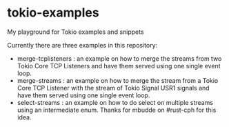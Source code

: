 # tokio-examples
My playground for Tokio examples and snippets

Currently there are three examples in this repository:

* merge-tcplisteners : an example on how to merge the streams from two Tokio Core
   TCP Listeners and have them served using one single event loop.
* merge-streams : an example on how to merge the stream from a Tokio Core TCP
   Listener with the stream of Tokio Signal USR1 signals and have them served
   using one single event loop.
* select-streams : an example on how to do select on multiple streams using an
   intermediate enum. Thanks for mbudde on #rust-cph for this idea.

